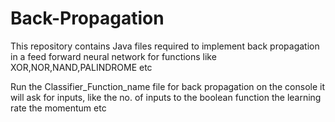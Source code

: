 Back-Propagation
================

This repository contains Java files required to implement back propagation in a feed forward neural network for functions like XOR,NOR,NAND,PALINDROME etc

Run the Classifier_Function_name file for back propagation
on the console it will ask for inputs, like the no. of inputs to the boolean function
the learning rate
the momentum etc
